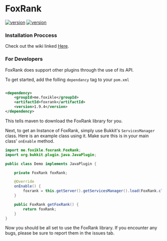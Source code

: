 # FoxRank

[![version](https://img.shields.io/badge/Release-v1.9.4-blue)](https://github.com/Foxikle/FoxRank/releases/)
[![version](https://img.shields.io/badge/Wiki_Pages-2-green)](https://github.com/Foxikle/FoxRank/wiki)

### Installation Proccess

Check out the wiki linked [Here](https://github.com/Foxikle/FoxRank/wiki).

### For Developers

FoxRank does support other plugins through the use of its API.

To get started, add the folling `dependancy` tag to your `pom.xml`

```xml

<dependency>
    <groupId>me.foxikle</groupId>
    <artifactId>foxrank</artifactId>
    <version>1.9.4</version>
</dependency>
```

This tells maven to download the FoxRank library for you.

Next, to get an Instance of FoxRank, simply use Bukkit's `ServicesManager` class.
Here is an example class using it. Make sure this is in your main class' `onEnable` method.

```java
import me.foxikle.foxrank.FoxRank;
import org.bukkit.plugin.java.JavaPlugin;

public class Demo implements JavaPlugin {

    private FoxRank foxRank;

    @Override
    onEnable() {
        foxrank = this.getServer().getServicesManager().load(FoxRank.class);
    }

    public FoxRank getFoxRank() {
        return foxRank;
    }
}
```

Now you should be all set to use the FoxRank library. If you encounter any bugs, please be sure to report them in the
issues tab.





